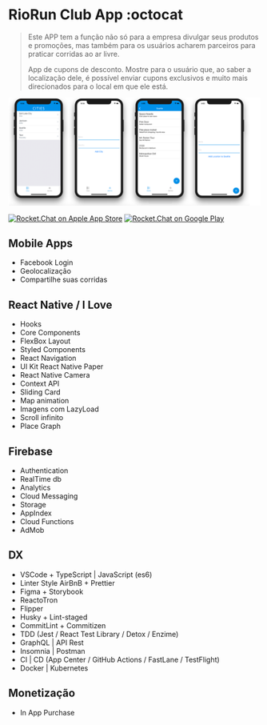 # RioRun Club App :octocat

> Este APP tem a função não só para a empresa divulgar seus produtos e promoções, mas também para os usuários acharem parceiros para praticar corridas ao ar livre.
>
> App de cupons de desconto. Mostre para o usuário que, ao saber a localização dele, é possível enviar cupons exclusivos e muito mais direcionados para o local em que ele está.

![App Demo](/src/assets/app-base.png "App Demo")

[![Rocket.Chat on Apple App Store](https://user-images.githubusercontent.com/551004/29770691-a2082ff4-8bc6-11e7-89a6-964cd405ea8e.png)](https://itunes.apple.com/us/app/rocket-chat/id1148741252?mt=8)
[![Rocket.Chat on Google Play](https://user-images.githubusercontent.com/551004/29770692-a20975c6-8bc6-11e7-8ab0-1cde275496e0.png)](https://play.google.com/store/apps/details?id=chat.rocket.android)

## Mobile Apps

+ Facebook Login
+ Geolocalização
+ Compartilhe suas corridas

## React Native / I Love

+ Hooks
+ Core Components
+ FlexBox Layout
+ Styled Components
+ React Navigation
+ UI Kit React Native Paper
+ React Native Camera
+ Context API
+ Sliding Card
+ Map animation
+ Imagens com LazyLoad
+ Scroll infinito
+ Place Graph

## Firebase

+ Authentication
+ RealTime db
+ Analytics
+ Cloud Messaging
+ Storage
+ AppIndex
+ Cloud Functions
+ AdMob

## DX

+ VSCode + TypeScript | JavaScript (es6)
+ Linter Style AirBnB + Prettier
+ Figma + Storybook
+ ReactoTron
+ Flipper
+ Husky + Lint-staged
+ CommitLint + Commitizen
+ TDD (Jest / React Test Library / Detox / Enzime)
+ GraphQL | API Rest
+ Insomnia | Postman
+ CI | CD (App Center / GitHub Actions / FastLane / TestFlight)
+ Docker | Kubernetes

## Monetização

+ In App Purchase
